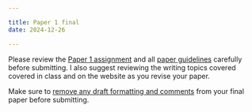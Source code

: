 ```yaml
---

title: Paper 1 final
date: 2024-12-26

---
```


Please review the [Paper 1 assignment](/course-ntw2029/assignments/papers/p1-1-overview) and all [paper guidelines](/course-ntw2029/assignments/general/paper-guidelines) carefully before submitting. I also suggest reviewing the writing topics covered covered in class and on the website as you revise your paper.

Make sure to [remove any draft formatting and comments](/course-ntw2029/assignments/general/feedback/#removing-my-feedback-for-revision) from your final paper before submitting.
